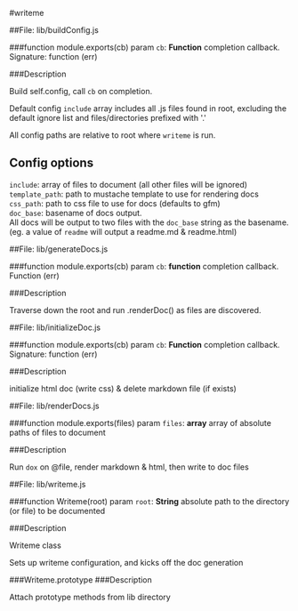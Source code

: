 #writeme

##File: lib/buildConfig.js

###function module.exports(cb)
param `cb`: **Function**   completion callback. Signature: function (err)

###Description
<p>Build self.config, call <code>cb</code> on completion.</p>

<p>Default config <code>include</code> array includes all .js files found in root, excluding the<br />default ignore list and files/directories prefixed with '.'</p>

<p>All config paths are relative to root where <code>writeme</code> is run.</p>

<h2>Config options</h2>

<p><code>include</code>: array of files to document (all other files will be ignored)<br /><code>template_path</code>: path to mustache template to use for rendering docs<br /><code>css_path</code>: path to css file to use for docs (defaults to gfm)<br /><code>doc_base</code>: basename of docs output. <br />All docs will be output to two files with the <code>doc_base</code> string as the basename. <br />(eg. a value of <code>readme</code> will output a readme.md &amp; readme.html)</p>



##File: lib/generateDocs.js

###function module.exports(cb)
param `cb`: **function**   completion callback. Function (err)

###Description
<p>Traverse down the root and run .renderDoc() as files are discovered.</p>



##File: lib/initializeDoc.js

###function module.exports(cb)
param `cb`: **Function**   completion callback. Signature: function (err)

###Description
<p>initialize html doc (write css) &amp; delete markdown file (if exists)</p>



##File: lib/renderDocs.js

###function module.exports(files)
param `files`: **array**   array of absolute paths of files to document

###Description
<p>Run <code>dox</code> on @file, render markdown &amp; html, then write to doc files</p>



##File: lib/writeme.js

###function Writeme(root)
param `root`: **String**   absolute path to the directory (or file) to be documented

###Description
<p>Writeme class</p>

<p>Sets up writeme configuration, and kicks off the doc generation</p>

###Writeme.prototype
###Description
<p>Attach prototype methods from lib directory</p>




